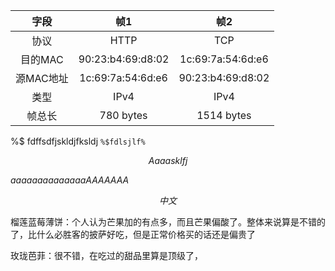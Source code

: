 

|字段|帧1|帧2|
|:-:|:-:|:-:|
|协议|HTTP|TCP|
|目的MAC|90:23:b4:69:d8:02 |1c:69:7a:54:6d:e6|
|源MAC地址|1c:69:7a:54:6d:e6 |90:23:b4:69:d8:02|
|类型|IPv4|IPv4|
|帧总长 |780 bytes|1514 bytes|

%$ fdffsdfjskldjfksldj
`%$fdlsjlf%`

$$
Aaaasklfj
$$

$aaaaaaaaaaaaaaAAAAAAA$


$$
中文
$$


榴莲蓝莓薄饼：个人认为芒果加的有点多，而且芒果偏酸了。整体来说算是不错的了，比什么必胜客的披萨好吃，但是正常价格买的话还是偏贵了

玫珑芭菲：很不错，在吃过的甜品里算是顶级了，








